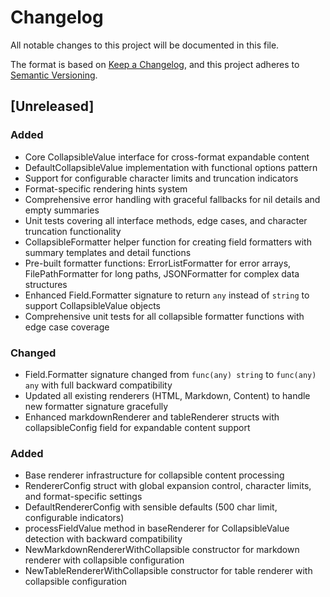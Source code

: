 # Changelog

All notable changes to this project will be documented in this file.

The format is based on [Keep a Changelog](https://keepachangelog.com/en/1.0.0/),
and this project adheres to [Semantic Versioning](https://semver.org/spec/v2.0.0.html).

## [Unreleased]

### Added
- Core CollapsibleValue interface for cross-format expandable content
- DefaultCollapsibleValue implementation with functional options pattern
- Support for configurable character limits and truncation indicators
- Format-specific rendering hints system
- Comprehensive error handling with graceful fallbacks for nil details and empty summaries
- Unit tests covering all interface methods, edge cases, and character truncation functionality
- CollapsibleFormatter helper function for creating field formatters with summary templates and detail functions
- Pre-built formatter functions: ErrorListFormatter for error arrays, FilePathFormatter for long paths, JSONFormatter for complex data structures
- Enhanced Field.Formatter signature to return `any` instead of `string` to support CollapsibleValue objects
- Comprehensive unit tests for all collapsible formatter functions with edge case coverage

### Changed
- Field.Formatter signature changed from `func(any) string` to `func(any) any` with full backward compatibility
- Updated all existing renderers (HTML, Markdown, Content) to handle new formatter signature gracefully
- Enhanced markdownRenderer and tableRenderer structs with collapsibleConfig field for expandable content support

### Added
- Base renderer infrastructure for collapsible content processing
- RendererConfig struct with global expansion control, character limits, and format-specific settings
- DefaultRendererConfig with sensible defaults (500 char limit, configurable indicators)
- processFieldValue method in baseRenderer for CollapsibleValue detection with backward compatibility
- NewMarkdownRendererWithCollapsible constructor for markdown renderer with collapsible configuration
- NewTableRendererWithCollapsible constructor for table renderer with collapsible configuration